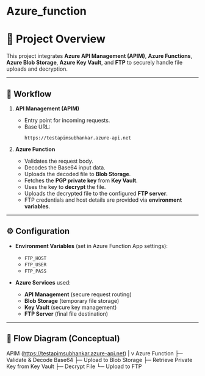 # Azure_function

# 📌 Project Overview

This project integrates **Azure API Management (APIM)**, **Azure Functions**, **Azure Blob Storage**, **Azure Key Vault**, and **FTP** to securely handle file uploads and decryption.  

---

## 🔄 Workflow

1. **API Management (APIM)**  
   - Entry point for incoming requests.  
   - Base URL:  
     ```
     https://testapimsubhankar.azure-api.net
     ```

2. **Azure Function**  
   - Validates the request body.  
   - Decodes the Base64 input data.  
   - Uploads the decoded file to **Blob Storage**.  
   - Fetches the **PGP private key** from **Key Vault**.  
   - Uses the key to **decrypt** the file.  
   - Uploads the decrypted file to the configured **FTP server**.  
   - FTP credentials and host details are provided via **environment variables**.

---

## ⚙️ Configuration

- **Environment Variables** (set in Azure Function App settings):
  - `FTP_HOST`
  - `FTP_USER`
  - `FTP_PASS`

- **Azure Services** used:
  - **API Management** (secure request routing)  
  - **Blob Storage** (temporary file storage)  
  - **Key Vault** (secure key management)  
  - **FTP Server** (final file destination)  

---

## 🚀 Flow Diagram (Conceptual)

APIM (https://testapimsubhankar.azure-api.net)
        |
        v
Azure Function
  ├─ Validate & Decode Base64
  ├─ Upload to Blob Storage
  ├─ Retrieve Private Key from Key Vault
  ├─ Decrypt File
  └─ Upload to FTP
